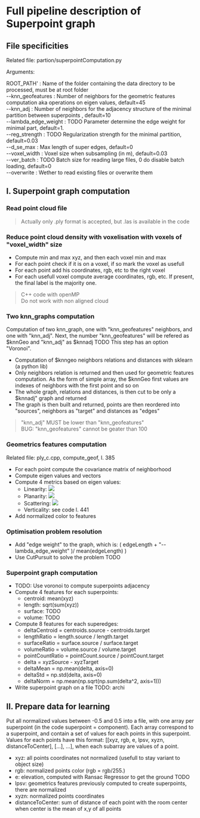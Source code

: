 # Full pipeline description of Superpoint graph

## File specificities

Related file: partion/superpointComputation.py

Arguments:

ROOT\_PATH'	       : Name of the folder containing the data directory to be processed, must be at root folder\
--knn\_geofeatures     : Number of neighbors for the geometric features computation aka operations on eigen values, default=45\
--knn\_adj             : Number of neighbors for the adjacency structure of the minimal partition between superpoints , default=10\
--lambda\_edge\_weight : TODO Parameter determine the edge weight for minimal part, default=1.\
--reg\_strength        : TODO Regularization strength for the minimal partition, default=0.03\
--d\_se\_max           : Max length of super edges, default=0\
--voxel\_width         : Voxel size when subsampling (in m), default=0.03\
--ver\_batch           : TODO Batch size for reading large files, 0 do disable batch loading, default=0\
--overwrite            : Wether to read existing files or overwrite them

## I. Superpoint graph computation

### Read point cloud file

>Actually only .ply format is accepted, but .las is available in the code

### Reduce point cloud density with voxelisation with voxels of "voxel\_width" size

* Compute min and max xyz, and then each voxel min and max
* For each point check if it is on a voxel, if so mark the voxel as usefull
* For each point add his coordinates, rgb, etc to the right voxel
* For each usefull voxel compute average coordinates, rgb, etc. If present, the final label is the majority one.

> C++ code with openMP\
> Do not work with non aligned cloud

### Two knn\_graphs computation

Computation of two knn\_graph, one with "knn\_geofeatures" neighbors, and one with "knn\_adj".
Next, the number "knn\_geofeatures" will be refered as $knnGeo and "knn\_adj" as $knnadj
TODO This step has an option "Voronoi".

* Computation of $knngeo neighbors relations and distances with sklearn (a python lib)
* Only neighbors relation is returned and then used for geometric features computation. As the form of simple array, the $knnGeo first values are indexes of neighbors with the first point and so on
* The whole graph, relations and distances, is then cut to be only a $knnadj" graph and returned 
* The graph is then built and returned, points are then reordered into "sources", neighbors as "target" and distances as "edges"

> "knn\_adj" MUST be lower than "knn\_geofeatures"\
> BUG: "knn\_geofeatures" cannot be geater than 100

### Geometrics features computation

Related file: ply\_c.cpp, compute\_geof, l. 385

* For each point compute the covariance matrix of neighborhood
* Compute eigen values and vectors
* Compute 4 metrics based on eigen values: 
	* Linearity: <img src="https://render.githubusercontent.com/render/math?math=\frac{\sqrt{\lambda_0} - \sqrt{\lambda_1}}{\sqrt{\lambda_0}}">
	* Planarity: <img src="https://render.githubusercontent.com/render/math?math=\frac{\sqrt{\lambda_1} - \sqrt{\lambda_2}}{\sqrt{\lambda_0}}">
	* Scattering: <img src="https://render.githubusercontent.com/render/math?math=\frac{\sqrt{\lambda_2}}{\sqrt{\lambda_0}}">
	* Verticality: see code l. 441
* Add normalized color to features

### Optimisation problem resolution 

* Add "edge weight" to the graph, which is: ( edgeLength + "--lambda\_edge\_weight" )/ mean(edgeLength) )
* Use CutPursuit to solve the problem TODO

### Superpoint graph computation

* TODO: Use voronoi to compute superpoints adjacency
* Compute 4 features for each superpoints: 
	* centroid: mean(xyz) 
	* length: sqrt(sum(xyz))
	* surface: TODO
	* volume: TODO
* Compute 8 features for each superedges: 
	* deltaCentroid = centroids.source - centroids.target
	* lengthRatio = length.source / length.target
	* surfaceRatio = surface.source / surface.target
	* volumeRatio = volume.source / volume.target
	* pointCountRatio = pointCount.source / pointCount.target
	* delta = xyzSource - xyzTarget
	* deltaMean = np.mean(delta, axis=0)
	* deltaStd = np.std(delta, axis=0)
	* deltaNorm = np.mean(np.sqrt(np.sum(delta^2, axis=1)))
* Write superpoint graph on a file TODO: archi

## II. Prepare data for learning

Put all normalized values between -0.5 and 0.5 into a file, with one array per superpoint (in the code superpoint = component).
Each array correspond to a superpoint, and contain a set of values for each points in this superpoint.
Values for each points have this format: [[xyz, rgb, e, lpsv, xyzn, distanceToCenter], [...], ...], when each subarray are values of a point.

* xyz: all points coordinates not normalized (usefull to stay variant to object size)
* rgb: normalized points color (rgb = rgb/255.)
* e: elevation, computed with Ransac Regressor to get the ground TODO
* lpsv: geometrics features previously computed to create superpoints, there are normalized
* xyzn: normalized points coordinates
* distanceToCenter: sum of distance of each point with the room center when center is the mean of x,y of all points

